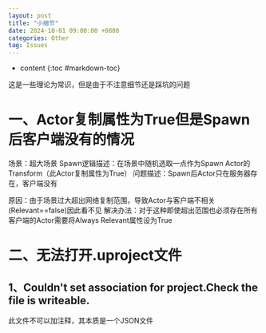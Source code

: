 ```yaml
---
layout: post
title: "小细节"
date: 2024-10-01 09:00:00 +0800 
categories: Other
tag: Issues
---
```

* content
{:toc #markdown-toc}

这是一些理论为常识，但是由于不注意细节还是踩坑的问题

<!-- more -->

# 一、Actor复制属性为True但是Spawn后客户端没有的情况

场景：超大场景
Spawn逻辑描述：在场景中随机选取一点作为Spawn Actor的Transform（此Actor复制属性为True）
问题描述：Spawn后Actor只在服务器存在，客户端没有

原因：由于场景过大超出网络复制范围，导致Actor与客户端不相关(Relevant==false)因此看不见
解决办法：对于这种即使超出范围也必须存在所有客户端的Actor需要将Always Relevant属性设为True

# 二、无法打开.uproject文件

## 1、Couldn't set association for project.Check the file is writeable.

此文件不可以加注释，其本质是一个JSON文件
